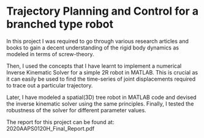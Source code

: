 # Trajectory Planning and Control for a branched type robot

In this project I was required to go through various research articles and books to gain a decent understanding of the rigid body dynamics as modeled in terms of screw-theory.

Then, I used the concepts that I have learnt to implement a numerical Inverse Kinematic Solver for a simple 2R robot in MATLAB. This is crucial as it can easily be used to find the time-series of joint displacements required to trace out a particular trajectory.

Later, I have modeled a spatial(3D) tree robot in MATLAB code and devised the inverse kinematic solver using the same principles. Finally, I tested the robustness of the solver for different parameter values.

The report for this project can be found at: 2020AAPS0120H_Final_Report.pdf
